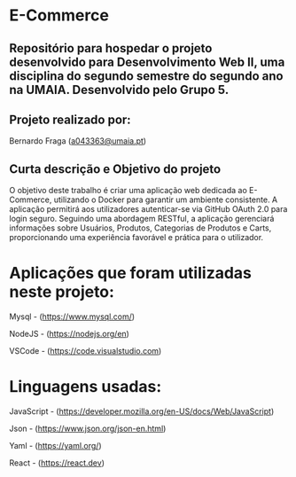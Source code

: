 # E-Commerce

## Repositório para hospedar o projeto desenvolvido para Desenvolvimento Web II, uma disciplina do segundo semestre do segundo ano na UMAIA. Desenvolvido pelo Grupo 5.

## Projeto realizado por:

Bernardo Fraga  (a043363@umaia.pt)

## Curta descrição e Objetivo do projeto

O objetivo deste trabalho é criar uma aplicação web dedicada ao E-Commerce, utilizando o Docker para garantir um ambiente consistente. A aplicação permitirá aos utilizadores autenticar-se via GitHub OAuth 2.0 para login seguro. Seguindo uma abordagem RESTful, a aplicação gerenciará informações sobre Usuários, Produtos, Categorias de Produtos e Carts, proporcionando uma experiência favorável e prática para o utilizador.

# Aplicações que foram utilizadas neste projeto:

Mysql - (https://www.mysql.com/)

NodeJS - (https://nodejs.org/en)

VSCode - (https://code.visualstudio.com)

# Linguagens usadas:

JavaScript - (https://developer.mozilla.org/en-US/docs/Web/JavaScript)

Json - (https://www.json.org/json-en.html)

Yaml - (https://yaml.org/)

React - (https://react.dev)
